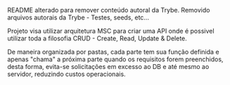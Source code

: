 README alterado para remover conteúdo autoral da Trybe.
Removido arquivos autorais da Trybe - Testes, seeds, etc...

Projeto visa utilizar arquitetura MSC para criar uma API onde é possivel utilizar toda a filosofia CRUD - Create, Read, Update & Delete.

De maneira organizada por pastas, cada parte tem sua função definida e apenas "chama" a próxima parte quando os requisitos forem preenchidos, desta forma, evita-se solicitações em excesso ao DB e até mesmo ao servidor, reduzindo custos operacionais.